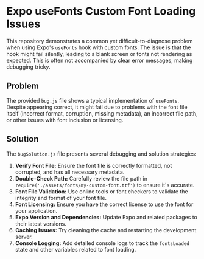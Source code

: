 # Expo useFonts Custom Font Loading Issues

This repository demonstrates a common yet difficult-to-diagnose problem when using Expo's `useFonts` hook with custom fonts. The issue is that the hook might fail silently, leading to a blank screen or fonts not rendering as expected. This is often not accompanied by clear error messages, making debugging tricky.

## Problem

The provided `bug.js` file shows a typical implementation of `useFonts`. Despite appearing correct, it might fail due to problems with the font file itself (incorrect format, corruption, missing metadata), an incorrect file path, or other issues with font inclusion or licensing.

## Solution

The `bugSolution.js` file presents several debugging and solution strategies:

1. **Verify Font File:** Ensure the font file is correctly formatted, not corrupted, and has all necessary metadata.
2. **Double-Check Path:** Carefully review the file path in `require('./assets/fonts/my-custom-font.ttf')` to ensure it's accurate.
3. **Font File Validation:** Use online tools or font checkers to validate the integrity and format of your font file.
4. **Font Licensing:** Ensure you have the correct license to use the font for your application.
5. **Expo Version and Dependencies:** Update Expo and related packages to their latest versions. 
6. **Caching Issues:** Try cleaning the cache and restarting the development server.
7. **Console Logging:** Add detailed console logs to track the `fontsLoaded` state and other variables related to font loading.